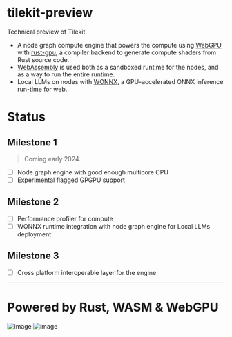 # tilekit-preview

Technical preview of Tilekit.

- A node graph compute engine that powers the compute using [WebGPU](https://developer.mozilla.org/en-US/docs/Web/API/WebGPU_API) with [rust-gpu](https://github.com/EmbarkStudios/rust-gpu), a compiler backend to generate compute shaders from Rust source code.
- [WebAssembly](https://webassembly.org/) is used both as a sandboxed runtime for the nodes, and as a way to run the entire runtime.
- Local LLMs on nodes with [WONNX](https://github.com/webonnx/wonnx),  a GPU-accelerated ONNX inference run-time for web.

# Status

## Milestone 1

> Coming early 2024.

- [ ]  Node graph engine with good enough multicore CPU
- [ ]  Experimental flagged GPGPU support

## Milestone 2
- [ ] Performance profiler for compute
- [ ]  WONNX runtime integration with node graph engine for Local LLMs deployment

## Milestone 3
- [ ] Cross platform interoperable layer for the engine
---

# **Powered by Rust, WASM & WebGPU**

![image](https://github.com/feynon/tilekit-preview/assets/41825871/89648d1d-9652-4694-9307-0a7d87e8e274)
![image](https://github.com/feynon/tilekit-preview/assets/41825871/6af9d073-ffb0-4f46-8b12-43488c2d0263)
